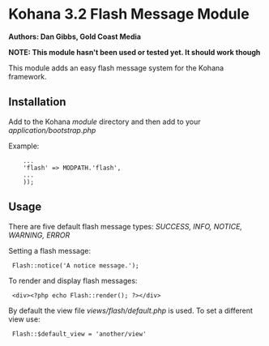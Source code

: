 Kohana 3.2 Flash Message Module
===========================
**Authors: Dan Gibbs, Gold Coast Media**

**NOTE: This module hasn't been used or tested yet. It should work though**

This module adds an easy flash message system for the Kohana framework.

Installation
-----------
Add to the Kohana *module* directory and then add to your *application/bootstrap.php*

Example:

```Kohana::modules(array(
	...
	'flash' => MODPATH.'flash',
	...
	));
```

Usage
-----
There are five default flash message types: *SUCCESS, INFO, NOTICE, WARNING, ERROR*

Setting a flash message:

```	Flash::notice('A notice message.');```

To render and display flash messages:

```	<div><?php echo Flash::render(); ?></div>```

By default the view file *views/flash/default.php* is used. To set a different
view use:

```	Flash::$default_view = 'another/view'```

